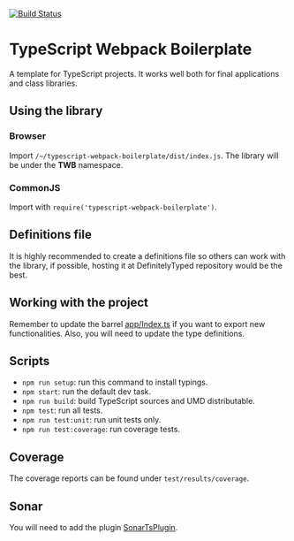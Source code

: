 [![Build Status](https://travis-ci.org/RecuencoJones/TypeScript-Webpack-boilerplate.png?branch=develop)](https://travis-ci.org/RecuencoJones/TypeScript-Webpack-boilerplate)

# TypeScript Webpack Boilerplate

A template for TypeScript projects. It works well both for final 
applications and class libraries.

## Using the library

### Browser
Import `/~/typescript-webpack-boilerplate/dist/index.js`. 
The library will be under the **TWB** namespace.
 
### CommonJS
Import with `require('typescript-webpack-boilerplate')`.

## Definitions file

It is highly recommended to create a definitions file so others can
work with the library, if possible, hosting it at DefinitelyTyped
repository would be the best.

## Working with the project

Remember to update the barrel [app/Index.ts](app/Index.ts) if you want 
to export new functionalities. Also, you will need to update the type 
definitions.

## Scripts

- `npm run setup`: run this command to install typings.
- `npm start`: run the default dev task.
- `npm run build`: build TypeScript sources and UMD distributable.
- `npm test`: run all tests.
- `npm run test:unit`: run unit tests only.
- `npm run test:coverage`: run coverage tests.

## Coverage

The coverage reports can be found under `test/results/coverage`.

## Sonar

You will need to add the plugin [SonarTsPlugin](https://github.com/Pablissimo/SonarTsPlugin).
 
